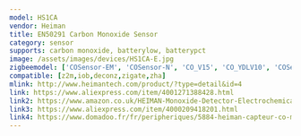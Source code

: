 ```yaml
---
model: HS1CA
vendor: Heiman
title: EN50291 Carbon Monoxide Sensor
category: sensor
supports: carbon monoxide, batterylow, batterypct
image: /assets/images/devices/HS1CA-E.jpg
zigbeemodel: ['COSensor-EM', 'COSensor-N', 'CO_V15', 'CO_YDLV10', 'COSensor-EF-3.0','CO_V16','1ccaa94c49a84abaa9e38687913947ba']
compatible: [z2m,iob,deconz,zigate,zha]
mlink: http://www.heimantech.com/product/?type=detail&id=4
link: https://www.aliexpress.com/item/4001271388428.html
link2: https://www.amazon.co.uk/HEIMAN-Monoxide-Detector-Electrochemical-compatible/dp/B0793QCYQ6
link3: https://www.aliexpress.com/item/4000209418201.html
link4: https://www.domadoo.fr/fr/peripheriques/5884-heiman-capteur-co-monoxyde-de-carbone-zigbee-30.html
---
```

